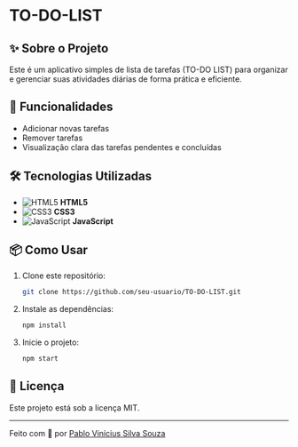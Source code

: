 # TO-DO-LIST

## ✨ Sobre o Projeto

Este é um aplicativo simples de lista de tarefas (TO-DO LIST) para organizar e gerenciar suas atividades diárias de forma prática e eficiente.

## 🚀 Funcionalidades

- Adicionar novas tarefas
- Remover tarefas
- Visualização clara das tarefas pendentes e concluídas

## 🛠️ Tecnologias Utilizadas

- ![HTML5](https://img.shields.io/badge/HTML5-E34F26?style=flat-square&logo=html5&logoColor=white) **HTML5**
- ![CSS3](https://img.shields.io/badge/CSS3-1572B6?style=flat-square&logo=css3&logoColor=white) **CSS3**
- ![JavaScript](https://img.shields.io/badge/JavaScript-F7DF1E?style=flat-square&logo=javascript&logoColor=black) **JavaScript**

## 📦 Como Usar

1. Clone este repositório:
    ```bash
    git clone https://github.com/seu-usuario/TO-DO-LIST.git
    ```
2. Instale as dependências:
    ```bash
    npm install
    ```
3. Inicie o projeto:
    ```bash
    npm start
    ```

## 📄 Licença

Este projeto está sob a licença MIT.

---
Feito com 💙 por [Pablo Vinícius Silva Souza](https://www.github.com/eipablo)